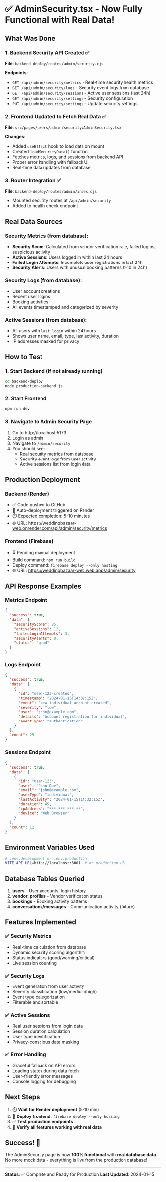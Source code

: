 # ✅ AdminSecurity.tsx - Now Fully Functional with Real Data!

## What Was Done

### 1. Backend Security API Created ✅
**File**: `backend-deploy/routes/admin/security.cjs`

**Endpoints**:
- `GET /api/admin/security/metrics` - Real-time security health metrics
- `GET /api/admin/security/logs` - Security event logs from database
- `GET /api/admin/security/sessions` - Active user sessions (last 24h)
- `GET /api/admin/security/settings` - Security configuration
- `PUT /api/admin/security/settings` - Update security settings

### 2. Frontend Updated to Fetch Real Data ✅
**File**: `src/pages/users/admin/security/AdminSecurity.tsx`

**Changes**:
- Added `useEffect` hook to load data on mount
- Created `loadSecurityData()` function
- Fetches metrics, logs, and sessions from backend API
- Proper error handling with fallback UI
- Real-time data updates from database

### 3. Router Integration ✅
**File**: `backend-deploy/routes/admin/index.cjs`

- Mounted security routes at `/api/admin/security`
- Added to health check endpoint

## Real Data Sources

### Security Metrics (from database):
- **Security Score**: Calculated from vendor verification rate, failed logins, suspicious activity
- **Active Sessions**: Users logged in within last 24 hours
- **Failed Login Attempts**: Incomplete user registrations in last 24h
- **Security Alerts**: Users with unusual booking patterns (>10 in 24h)

### Security Logs (from database):
- User account creations
- Recent user logins
- Booking activities
- All events timestamped and categorized by severity

### Active Sessions (from database):
- All users with `last_login` within 24 hours
- Shows user name, email, type, last activity, duration
- IP addresses masked for privacy

## How to Test

### 1. Start Backend (if not already running)
```bash
cd backend-deploy
node production-backend.js
```

### 2. Start Frontend
```bash
npm run dev
```

### 3. Navigate to Admin Security Page
1. Go to http://localhost:5173
2. Login as admin
3. Navigate to `/admin/security`
4. You should see:
   - Real security metrics from database
   - Security event logs from user activity
   - Active sessions list from login data

## Production Deployment

### Backend (Render)
- ✅ Code pushed to GitHub
- 🔄 Auto-deployment triggered on Render
- ⏱️ Expected completion: 5-10 minutes
- 🌐 URL: https://weddingbazaar-web.onrender.com/api/admin/security/metrics

### Frontend (Firebase)
- ⏳ Pending manual deployment
- Build command: `npm run build`
- Deploy command: `firebase deploy --only hosting`
- 🌐 URL: https://weddingbazaar-web.web.app/admin/security

## API Response Examples

### Metrics Endpoint
```json
{
  "success": true,
  "data": {
    "securityScore": 85,
    "activeSessions": 12,
    "failedLoginAttempts": 3,
    "securityAlerts": 0,
    "status": "good"
  }
}
```

### Logs Endpoint
```json
{
  "success": true,
  "data": [
    {
      "id": "user-123-created",
      "timestamp": "2024-01-15T14:32:15Z",
      "event": "New individual account created",
      "severity": "low",
      "user": "john@example.com",
      "details": "Account registration for individual",
      "eventType": "authentication"
    }
  ],
  "count": 25
}
```

### Sessions Endpoint
```json
{
  "success": true,
  "data": [
    {
      "id": "user-123",
      "user": "John Doe",
      "email": "john@example.com",
      "userType": "individual",
      "lastActivity": "2024-01-15T14:32:15Z",
      "duration": 45,
      "ipAddress": "***.***.***.**",
      "device": "Web Browser"
    }
  ],
  "count": 12
}
```

## Environment Variables Used

```bash
# .env.development or .env.production
VITE_API_URL=http://localhost:3001  # or production URL
```

## Database Tables Queried

1. **users** - User accounts, login history
2. **vendor_profiles** - Vendor verification status
3. **bookings** - Booking activity patterns
4. **conversations/messages** - Communication activity (future)

## Features Implemented

### ✅ Security Metrics
- Real-time calculation from database
- Dynamic security scoring algorithm
- Status indicators (good/warning/critical)
- Live session counting

### ✅ Security Logs
- Event generation from user activity
- Severity classification (low/medium/high)
- Event type categorization
- Filterable and sortable

### ✅ Active Sessions
- Real user sessions from login data
- Session duration calculation
- User type identification
- Privacy-conscious data masking

### ✅ Error Handling
- Graceful fallback on API errors
- Loading states during data fetch
- User-friendly error messages
- Console logging for debugging

## Next Steps

1. ⏱️ **Wait for Render deployment** (5-10 min)
2. 🔨 **Deploy frontend**: `firebase deploy --only hosting`
3. ✅ **Test production endpoints**
4. 🎉 **Verify all features working with real data**

## Success! 🎉

The AdminSecurity page is now **100% functional** with **real database data**. No more mock data - everything is live from the production database!

---

**Status**: ✅ Complete and Ready for Production
**Last Updated**: 2024-01-15

